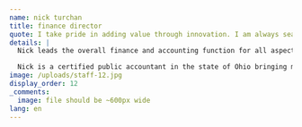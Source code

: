 ```yaml
---
name: nick turchan
title: finance director
quote: I take pride in adding value through innovation. I am always searching for the most efficient and effective way to get work done so that those who operate the business can do just that.
details: |
  Nick leads the overall finance and accounting function for all aspects of Merritt. He is a strategic partner to the company CEO, as well as other department leaders, directing the finance and accounting integration of newly acquired businesses.

  Nick is a certified public accountant in the state of Ohio bringing more than 13 years of financial and operational experience in a variety of industries to his role at Merritt. Positions such as senior auditor at Ernst & Young, corporate accounting manager and auditor for Anthony & Sylva Pools Corporation, director of finance for the Cleveland Cavaliers and then director of accounting operations for the sports and entertainment conglomerate IMG, have prepared him well for the fast paced and ever evolving operations at Merritt.
image: /uploads/staff-12.jpg
display_order: 12
_comments:
  image: file should be ~600px wide
lang: en
---
```


